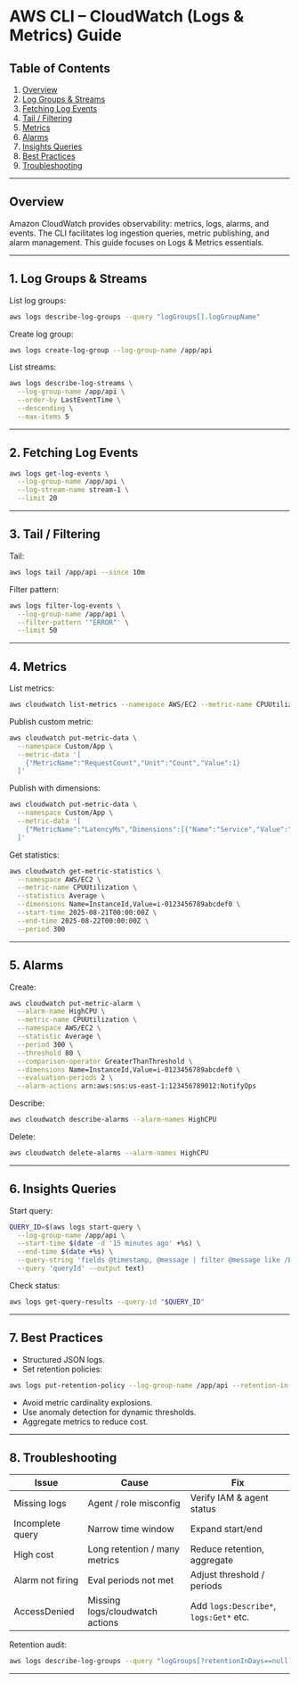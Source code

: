 # AWS CLI – CloudWatch (Logs & Metrics) Guide

## Table of Contents
1. [Overview](#overview)
2. [Log Groups & Streams](#1-log-groups--streams)
3. [Fetching Log Events](#2-fetching-log-events)
4. [Tail / Filtering](#3-tail--filtering)
5. [Metrics](#4-metrics)
6. [Alarms](#5-alarms)
7. [Insights Queries](#6-insights-queries)
8. [Best Practices](#7-best-practices)
9. [Troubleshooting](#8-troubleshooting)

---

## Overview
Amazon CloudWatch provides observability: metrics, logs, alarms, and events. The CLI facilitates log ingestion queries, metric publishing, and alarm management. This guide focuses on Logs & Metrics essentials.

---

## 1. Log Groups & Streams
List log groups:
```bash
aws logs describe-log-groups --query "logGroups[].logGroupName"
```

Create log group:
```bash
aws logs create-log-group --log-group-name /app/api
```

List streams:
```bash
aws logs describe-log-streams \
  --log-group-name /app/api \
  --order-by LastEventTime \
  --descending \
  --max-items 5
```

---

## 2. Fetching Log Events
```bash
aws logs get-log-events \
  --log-group-name /app/api \
  --log-stream-name stream-1 \
  --limit 20
```

---

## 3. Tail / Filtering
Tail:
```bash
aws logs tail /app/api --since 10m
```

Filter pattern:
```bash
aws logs filter-log-events \
  --log-group-name /app/api \
  --filter-pattern '"ERROR"' \
  --limit 50
```

---

## 4. Metrics
List metrics:
```bash
aws cloudwatch list-metrics --namespace AWS/EC2 --metric-name CPUUtilization
```

Publish custom metric:
```bash
aws cloudwatch put-metric-data \
  --namespace Custom/App \
  --metric-data '[
    {"MetricName":"RequestCount","Unit":"Count","Value":1}
  ]'
```

Publish with dimensions:
```bash
aws cloudwatch put-metric-data \
  --namespace Custom/App \
  --metric-data '[
    {"MetricName":"LatencyMs","Dimensions":[{"Name":"Service","Value":"UserAPI"}],"StatisticValues":{"SampleCount":1,"Sum":240,"Minimum":240,"Maximum":240},"Unit":"Milliseconds"}
  ]'
```

Get statistics:
```bash
aws cloudwatch get-metric-statistics \
  --namespace AWS/EC2 \
  --metric-name CPUUtilization \
  --statistics Average \
  --dimensions Name=InstanceId,Value=i-0123456789abcdef0 \
  --start-time 2025-08-21T00:00:00Z \
  --end-time 2025-08-22T00:00:00Z \
  --period 300
```

---

## 5. Alarms
Create:
```bash
aws cloudwatch put-metric-alarm \
  --alarm-name HighCPU \
  --metric-name CPUUtilization \
  --namespace AWS/EC2 \
  --statistic Average \
  --period 300 \
  --threshold 80 \
  --comparison-operator GreaterThanThreshold \
  --dimensions Name=InstanceId,Value=i-0123456789abcdef0 \
  --evaluation-periods 2 \
  --alarm-actions arn:aws:sns:us-east-1:123456789012:NotifyOps
```

Describe:
```bash
aws cloudwatch describe-alarms --alarm-names HighCPU
```

Delete:
```bash
aws cloudwatch delete-alarms --alarm-names HighCPU
```

---

## 6. Insights Queries
Start query:
```bash
QUERY_ID=$(aws logs start-query \
  --log-group-name /app/api \
  --start-time $(date -d '15 minutes ago' +%s) \
  --end-time $(date +%s) \
  --query-string 'fields @timestamp, @message | filter @message like /ERROR/ | sort @timestamp desc | limit 20' \
  --query 'queryId' --output text)
```

Check status:
```bash
aws logs get-query-results --query-id "$QUERY_ID"
```

---

## 7. Best Practices
- Structured JSON logs.
- Set retention policies:
```bash
aws logs put-retention-policy --log-group-name /app/api --retention-in-days 30
```
- Avoid metric cardinality explosions.
- Use anomaly detection for dynamic thresholds.
- Aggregate metrics to reduce cost.

---

## 8. Troubleshooting
| Issue | Cause | Fix |
|-------|-------|-----|
| Missing logs | Agent / role misconfig | Verify IAM & agent status |
| Incomplete query | Narrow time window | Expand start/end |
| High cost | Long retention / many metrics | Reduce retention, aggregate |
| Alarm not firing | Eval periods not met | Adjust threshold / periods |
| AccessDenied | Missing logs/cloudwatch actions | Add `logs:Describe*`, `logs:Get*` etc. |

Retention audit:
```bash
aws logs describe-log-groups --query "logGroups[?retentionInDays==null].logGroupName"
```

---

